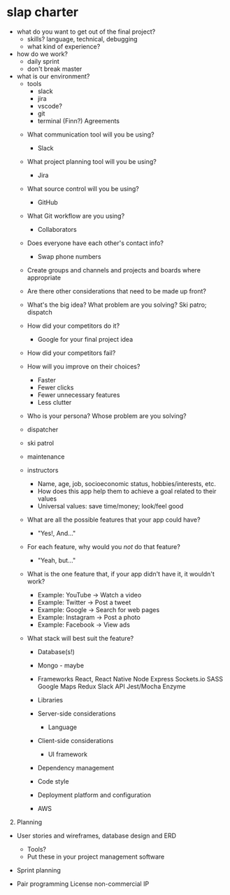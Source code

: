 # slap charter
* what do you want to get out of the final project?
  * skills? language, technical, debugging
  * what kind of experience?
* how do we work?
  * daily sprint
  * don't break master
* what is our environment?
  * tools
    * slack
    * jira
    * vscode?
    * git
    * terminal (Finn?)
Agreements
  - What communication tool will you be using?
    - Slack
  - What project planning tool will you be using?
    - Jira
  - What source control will you be using?
    - GitHub
  - What Git workflow are you using?
    - Collaborators
  - Does everyone have each other's contact info?
    - Swap phone numbers
  - Create groups and channels and projects and boards where appropriate
  - Are there other considerations that need to be made up front?


   - What's the big idea? What problem are you solving?
   Ski patro; dispatch
  - How did your competitors do it?
    - Google for your final project idea
  - How did your competitors fail?
  - How will you improve on their choices?
    - Faster
    - Fewer clicks
    - Fewer unnecessary features
    - Less clutter
  - Who is your persona? Whose problem are you solving?
  - dispatcher
  - ski patrol 
  - maintenance
  - instructors

    - Name, age, job, socioeconomic status, hobbies/interests, etc.
    - How does this app help them to achieve a goal related to
      their values
    - Universal values: save time/money; look/feel good
  - What are all the possible features that your app could have?
    - "Yes!, And..."
  - For each feature, why would you _not_ do that feature?
    - "Yeah, but..."
  - What is the one feature that, if your app didn't have it, it
    wouldn't work?
    - Example: YouTube -> Watch a video
    - Example: Twitter -> Post a tweet
    - Example: Google -> Search for web pages
    - Example: Instagram -> Post a photo
    - Example: Facebook -> View ads
  - What stack will best suit the feature?
    - Database(s!)
    - Mongo - maybe
    - Frameworks
    React, React Native
    Node Express
    Sockets.io
    SASS
    Google Maps
    Redux
    Slack API
    Jest/Mocha Enzyme

    - Libraries
    - Server-side considerations
      - Language
    - Client-side considerations
      - UI framework
    - Dependency management
    - Code style
    - Deployment platform and configuration
    - AWS



2. Planning
  - User stories and wireframes, database design and ERD
    - Tools?
    - Put these in your project management software
  - Sprint planning

- Pair programming
License
non-commercial 
IP

